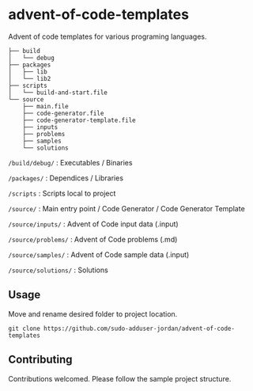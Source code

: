 # advent-of-code-templates

Advent of code templates for various programing languages.

```
├── build
│   └── debug
├── packages
│   ├── lib
│   └── lib2
├── scripts
│   └── build-and-start.file
└── source
    ├── main.file
    ├── code-generator.file
    ├── code-generator-template.file
    ├── inputs
    ├── problems
    ├── samples
    └── solutions
```
`/build/debug/` : Executables / Binaries

`/packages/` : Dependices / Libraries

`/scripts` : Scripts local to project

`/source/` : Main entry point / Code Generator / Code Generator Template

`/source/inputs/` : Advent of Code input data (.input)

`/source/problems/` : Advent of Code problems (.md)

`/source/samples/` : Advent of Code sample data (.input)

`/source/solutions/` : Solutions

## Usage

Move and rename desired folder to project location.

```
git clone https://github.com/sudo-adduser-jordan/advent-of-code-templates
```

## Contributing

Contributions welcomed. Please follow the sample project structure.










